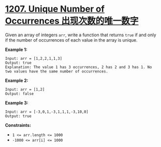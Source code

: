# [1207. Unique Number of Occurrences 出现次数的唯一数字](https://leetcode.com/problems/unique-number-of-occurrences/)

Given an array of integers `arr`, write a function that returns `true` if and only if the number of occurrences of each value in the array is unique.

 

**Example 1:**

```
Input: arr = [1,2,2,1,1,3]
Output: true
Explanation: The value 1 has 3 occurrences, 2 has 2 and 3 has 1. No two values have the same number of occurrences.
```

**Example 2:**

```
Input: arr = [1,2]
Output: false
```

**Example 3:**

```
Input: arr = [-3,0,1,-3,1,1,1,-3,10,0]
Output: true
```

 

**Constraints:**

- `1 <= arr.length <= 1000`
- `-1000 <= arr[i] <= 1000`